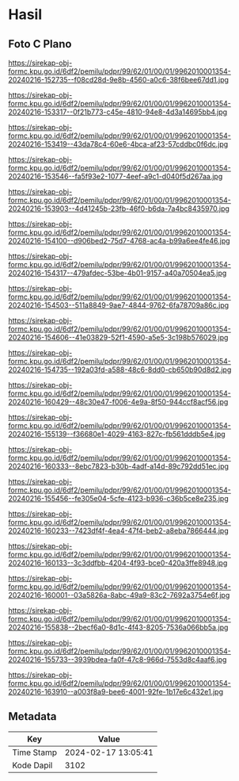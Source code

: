 # Hasil

## Foto C Plano

https://sirekap-obj-formc.kpu.go.id/6df2/pemilu/pdpr/99/62/01/00/01/9962010001354-20240216-152735--f08cd28d-9e8b-4560-a0c6-38f6bee67dd1.jpg

https://sirekap-obj-formc.kpu.go.id/6df2/pemilu/pdpr/99/62/01/00/01/9962010001354-20240216-153317--0f21b773-c45e-4810-94e8-4d3a14695bb4.jpg

https://sirekap-obj-formc.kpu.go.id/6df2/pemilu/pdpr/99/62/01/00/01/9962010001354-20240216-153419--43da78c4-60e6-4bca-af23-57cddbc0f6dc.jpg

https://sirekap-obj-formc.kpu.go.id/6df2/pemilu/pdpr/99/62/01/00/01/9962010001354-20240216-153546--fa5f93e2-1077-4eef-a9c1-d040f5d267aa.jpg

https://sirekap-obj-formc.kpu.go.id/6df2/pemilu/pdpr/99/62/01/00/01/9962010001354-20240216-153903--4d41245b-23fb-46f0-b6da-7a4bc8435970.jpg

https://sirekap-obj-formc.kpu.go.id/6df2/pemilu/pdpr/99/62/01/00/01/9962010001354-20240216-154100--d906bed2-75d7-4768-ac4a-b99a6ee4fe46.jpg

https://sirekap-obj-formc.kpu.go.id/6df2/pemilu/pdpr/99/62/01/00/01/9962010001354-20240216-154317--479afdec-53be-4b01-9157-a40a70504ea5.jpg

https://sirekap-obj-formc.kpu.go.id/6df2/pemilu/pdpr/99/62/01/00/01/9962010001354-20240216-154503--511a8849-9ae7-4844-9762-6fa78709a86c.jpg

https://sirekap-obj-formc.kpu.go.id/6df2/pemilu/pdpr/99/62/01/00/01/9962010001354-20240216-154606--41e03829-52f1-4590-a5e5-3c198b576029.jpg

https://sirekap-obj-formc.kpu.go.id/6df2/pemilu/pdpr/99/62/01/00/01/9962010001354-20240216-154735--192a03fd-a588-48c6-8dd0-cb650b90d8d2.jpg

https://sirekap-obj-formc.kpu.go.id/6df2/pemilu/pdpr/99/62/01/00/01/9962010001354-20240216-160429--48c30e47-f006-4e9a-8f50-944ccf8acf56.jpg

https://sirekap-obj-formc.kpu.go.id/6df2/pemilu/pdpr/99/62/01/00/01/9962010001354-20240216-155139--f36680e1-4029-4163-827c-fb561dddb5e4.jpg

https://sirekap-obj-formc.kpu.go.id/6df2/pemilu/pdpr/99/62/01/00/01/9962010001354-20240216-160333--8ebc7823-b30b-4adf-a14d-89c792dd51ec.jpg

https://sirekap-obj-formc.kpu.go.id/6df2/pemilu/pdpr/99/62/01/00/01/9962010001354-20240216-155456--fe305e04-5cfe-4123-b936-c36b5ce8e235.jpg

https://sirekap-obj-formc.kpu.go.id/6df2/pemilu/pdpr/99/62/01/00/01/9962010001354-20240216-160233--7423df4f-4ea4-47f4-beb2-a8eba7866444.jpg

https://sirekap-obj-formc.kpu.go.id/6df2/pemilu/pdpr/99/62/01/00/01/9962010001354-20240216-160133--3c3ddfbb-4204-4f93-bce0-420a3ffe8948.jpg

https://sirekap-obj-formc.kpu.go.id/6df2/pemilu/pdpr/99/62/01/00/01/9962010001354-20240216-160001--03a5826a-8abc-49a9-83c2-7692a3754e6f.jpg

https://sirekap-obj-formc.kpu.go.id/6df2/pemilu/pdpr/99/62/01/00/01/9962010001354-20240216-155838--2becf6a0-8d1c-4f43-8205-7536a066bb5a.jpg

https://sirekap-obj-formc.kpu.go.id/6df2/pemilu/pdpr/99/62/01/00/01/9962010001354-20240216-155733--3939bdea-fa0f-47c8-966d-7553d8c4aaf6.jpg

https://sirekap-obj-formc.kpu.go.id/6df2/pemilu/pdpr/99/62/01/00/01/9962010001354-20240216-163910--a003f8a9-bee6-4001-92fe-1b17e6c432e1.jpg


## Metadata

| Key        | Value               |
| ---------- | ------------------- |
| Time Stamp | 2024-02-17 13:05:41 |
| Kode Dapil | 3102                |



